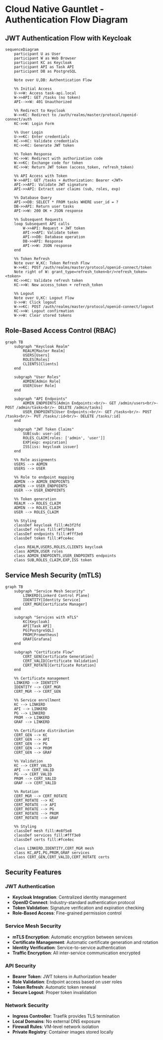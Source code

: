 # Cloud Native Gauntlet - Authentication Flow Diagram

## JWT Authentication Flow with Keycloak

```mermaid
sequenceDiagram
    participant U as User
    participant W as Web Browser
    participant KC as Keycloak
    participant API as Task API
    participant DB as PostgreSQL
    
    Note over U,DB: Authentication Flow
    
    %% Initial Access
    U->>W: Access task-api.local
    W->>API: GET /tasks (no token)
    API-->>W: 401 Unauthorized
    
    %% Redirect to Keycloak
    W->>KC: Redirect to /auth/realms/master/protocol/openid-connect/auth
    KC->>W: Login Form
    
    %% User Login
    U->>KC: Enter credentials
    KC->>KC: Validate credentials
    KC->>KC: Generate JWT token
    
    %% Token Response
    KC->>W: Redirect with authorization code
    W->>KC: Exchange code for token
    KC->>W: Return JWT token (access_token, refresh_token)
    
    %% API Access with Token
    W->>API: GET /tasks + Authorization: Bearer <JWT>
    API->>API: Validate JWT signature
    API->>API: Extract user claims (sub, roles, exp)
    
    %% Database Query
    API->>DB: SELECT * FROM tasks WHERE user_id = ?
    DB->>API: Return user tasks
    API->>W: 200 OK + JSON response
    
    %% Subsequent Requests
    loop Subsequent API calls
        W->>API: Request + JWT token
        API->>API: Validate token
        API->>DB: Database operation
        DB->>API: Response
        API->>W: JSON response
    end
    
    %% Token Refresh
    Note over W,KC: Token Refresh Flow
    W->>KC: POST /auth/realms/master/protocol/openid-connect/token
    Note right of W: grant_type=refresh_token<br/>refresh_token=<token>
    KC->>KC: Validate refresh token
    KC->>W: New access_token + refresh_token
    
    %% Logout
    Note over U,KC: Logout Flow
    U->>W: Click logout
    W->>KC: POST /auth/realms/master/protocol/openid-connect/logout
    KC->>W: Logout confirmation
    W->>W: Clear stored tokens
```

## Role-Based Access Control (RBAC)

```mermaid
graph TB
    subgraph "Keycloak Realm"
        REALM[Master Realm]
        USERS[Users]
        ROLES[Roles]
        CLIENTS[Clients]
    end
    
    subgraph "User Roles"
        ADMIN[Admin Role]
        USER[User Role]
    end
    
    subgraph "API Endpoints"
        ADMIN_ENDPOINTS[Admin Endpoints:<br/>- GET /admin/users<br/>- POST /admin/tasks<br/>- DELETE /admin/tasks]
        USER_ENDPOINTS[User Endpoints:<br/>- GET /tasks<br/>- POST /tasks<br/>- PUT /tasks/:id<br/>- DELETE /tasks/:id]
    end
    
    subgraph "JWT Token Claims"
        SUB[sub: user-id]
        ROLES_CLAIM[roles: ['admin', 'user']]
        EXP[exp: expiration]
        ISS[iss: keycloak issuer]
    end
    
    %% Role assignments
    USERS --> ADMIN
    USERS --> USER
    
    %% Role to endpoint mapping
    ADMIN --> ADMIN_ENDPOINTS
    ADMIN --> USER_ENDPOINTS
    USER --> USER_ENDPOINTS
    
    %% Token generation
    REALM --> ROLES_CLAIM
    ADMIN --> ROLES_CLAIM
    USER --> ROLES_CLAIM
    
    %% Styling
    classDef keycloak fill:#e3f2fd
    classDef roles fill:#f1f8e9
    classDef endpoints fill:#fff3e0
    classDef token fill:#fce4ec
    
    class REALM,USERS,ROLES,CLIENTS keycloak
    class ADMIN,USER roles
    class ADMIN_ENDPOINTS,USER_ENDPOINTS endpoints
    class SUB,ROLES_CLAIM,EXP,ISS token
```

## Service Mesh Security (mTLS)

```mermaid
graph TB
    subgraph "Service Mesh Security"
        LINKERD[Linkerd Control Plane]
        IDENTITY[Identity Service]
        CERT_MGR[Certificate Manager]
    end
    
    subgraph "Services with mTLS"
        KC[Keycloak]
        API[Task API]
        PG[PostgreSQL]
        PROM[Prometheus]
        GRAF[Grafana]
    end
    
    subgraph "Certificate Flow"
        CERT_GEN[Certificate Generation]
        CERT_VALID[Certificate Validation]
        CERT_ROTATE[Certificate Rotation]
    end
    
    %% Certificate management
    LINKERD --> IDENTITY
    IDENTITY --> CERT_MGR
    CERT_MGR --> CERT_GEN
    
    %% Service enrollment
    KC --> LINKERD
    API --> LINKERD
    PG --> LINKERD
    PROM --> LINKERD
    GRAF --> LINKERD
    
    %% Certificate distribution
    CERT_GEN --> KC
    CERT_GEN --> API
    CERT_GEN --> PG
    CERT_GEN --> PROM
    CERT_GEN --> GRAF
    
    %% Validation
    KC --> CERT_VALID
    API --> CERT_VALID
    PG --> CERT_VALID
    PROM --> CERT_VALID
    GRAF --> CERT_VALID
    
    %% Rotation
    CERT_MGR --> CERT_ROTATE
    CERT_ROTATE --> KC
    CERT_ROTATE --> API
    CERT_ROTATE --> PG
    CERT_ROTATE --> PROM
    CERT_ROTATE --> GRAF
    
    %% Styling
    classDef mesh fill:#e8f5e8
    classDef services fill:#fff3e0
    classDef certs fill:#fce4ec
    
    class LINKERD,IDENTITY,CERT_MGR mesh
    class KC,API,PG,PROM,GRAF services
    class CERT_GEN,CERT_VALID,CERT_ROTATE certs
```

## Security Features

### JWT Authentication
- **Keycloak Integration**: Centralized identity management
- **OpenID Connect**: Industry-standard authentication protocol
- **Token Validation**: Signature verification and expiration checking
- **Role-Based Access**: Fine-grained permission control

### Service Mesh Security
- **mTLS Encryption**: Automatic encryption between services
- **Certificate Management**: Automatic certificate generation and rotation
- **Identity Verification**: Service-to-service authentication
- **Traffic Encryption**: All inter-service communication encrypted

### API Security
- **Bearer Token**: JWT tokens in Authorization header
- **Role Validation**: Endpoint access based on user roles
- **Token Refresh**: Automatic token renewal
- **Secure Logout**: Proper token invalidation

### Network Security
- **Ingress Controller**: Traefik provides TLS termination
- **Local Domains**: No external DNS exposure
- **Firewall Rules**: VM-level network isolation
- **Private Registry**: Container images stored locally